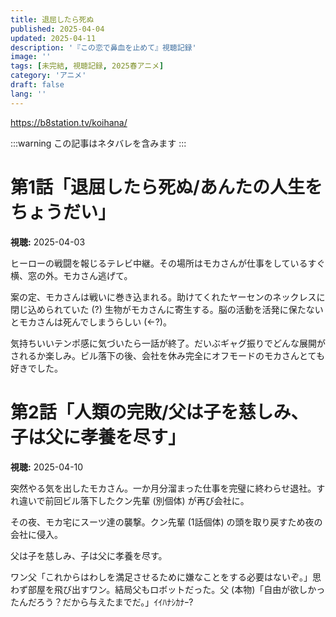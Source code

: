 ```yaml
---
title: 退屈したら死ぬ
published: 2025-04-04
updated: 2025-04-11
description: '『この恋で鼻血を止めて』視聴記録'
image: ''
tags: [未完結, 視聴記録, 2025春アニメ]
category: 'アニメ'
draft: false
lang: ''
---
```

https://b8station.tv/koihana/

:::warning
この記事はネタバレを含みます
:::

# 第1話「退屈したら死ぬ/あんたの人生をちょうだい」
**視聴:** 2025-04-03

ヒーローの戦闘を報じるテレビ中継。その場所はモカさんが仕事をしているすぐ横、窓の外。モカさん逃げて。

案の定、モカさんは戦いに巻き込まれる。助けてくれたヤーセンのネックレスに閉じ込められていた (?) 生物がモカさんに寄生する。脳の活動を活発に保たないとモカさんは死んでしまうらしい (←?)。

気持ちいいテンポ感に気づいたら一話が終了。だいぶギャグ振りでどんな展開がされるか楽しみ。ビル落下の後、会社を休み完全にオフモードのモカさんとても好きでした。

# 第2話「人類の完敗/父は子を慈しみ、子は父に孝養を尽す」
**視聴:** 2025-04-10

突然やる気を出したモカさん。一か月分溜まった仕事を完璧に終わらせ退社。すれ違いで前回ビル落下したクン先輩 (別個体) が再び会社に。

その夜、モカ宅にスーツ達の襲撃。クン先輩 (1話個体) の頭を取り戻すため夜の会社に侵入。

父は子を慈しみ、子は父に孝養を尽す。

ワン父「これからはわしを満足させるために嫌なことをする必要はないぞ。」思わず部屋を飛び出すワン。結局父もロボットだった。父 (本物)「自由が欲しかったんだろう？だから与えたまでだ。」ｲｲﾊﾅｼｶﾅｰ?